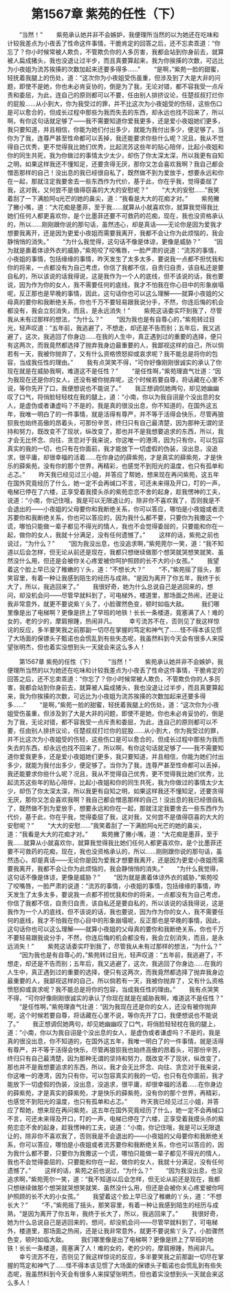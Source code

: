 # 　　第1567章 紫苑的任性（下）
　　“当然！”
　　紫苑承认她并非不会嫉妒，我便理所当然的以为她还在吃味和计较我差点为小夜丢了性命这件事情，干脆肯定的回答之后，还不忘卖乖道：“你忘了？你小时候常被人欺负，不管欺负你的人多厉害，我都会站到你身前去，就算被人扁成猪头，我也没退让过半步，而且真要算起来，我为你挨揍的次数，可远比为小夜姐为流苏挨揍的次数加起来还要多得多……”
　　“是啊，”紫苑一脸的甜蜜，轻抚着我腿上的伤处，道：“这次你为小夜姐受伤虽重，但涉及到了大是大非的问题，即使不是她，你也未必肯妥协的，倒是为了我，无论对错，都不容我受一点斥责和委屈，为此，连自己的原则都可以不要，任由别人排挤议论，任楚叔叔打烂你的屁股……从小到大，你为我受过的罪，并不比这次为小夜姐受的伤轻，这些伤口是可以愈合的，但成长过程中那些为我而失去的东西，却永远也找不回来了，所以啊，有你这句话就足够了——我不需要知道你爱我更多，还是爱小夜姐她们更多，我只要知道，并且相信，你能为她们付出多少，就能为我付出多少，便足够了。当你为了我，连尊严甚至性命都可以丢掉，我还能要求你些什么呢？况且，我从不觉得自己优秀，更不觉得我比她们优秀，比起流苏这些年的贴心陪伴，比起小夜姐和你的同生共死，我为你做过的事情太少太少，却伤了你太深太深，所以我更有自知之明，如果这样我还不懂知足，还要贪得无厌，那你又怎会喜欢我啊？我自己都会憎恶那样的自己！没出息的我已经很自私了，既然做不到为爱放手，想要永远和你在一起，那就注定我要舍去一些东西作为代价，基于此，你在乎我，觉得委屈了我，这对我，又何尝不是值得窃喜的大大的安慰呢？”
　　“大大的安慰……”我笑着刮了一下满脸阿q光芒的她的鼻尖，道：“我看是大大的花痴才对。”
　　紫苑撇了撇小嘴，道：“大花痴是墨菲，至于我……就算从小就喜欢你，就算我觉得我比她们任何人都更喜欢你，是个比墨菲还要不可救药的花痴，现在，我也没资格承认的，所以……刚刚跟你说的那句话，虽然违心，却是真话——无论你是因为爱我才想要我离开，还是因为更爱小夜姐而需要我离开，我都不会让你为此烦恼的，我会静悄悄的消失。”
　　“为什么我觉得，这句话不像是体谅，更像是威胁？”
　　“因为就是裹着体谅外衣的威胁，”紫苑咬了咬嘴唇，一脸严肃的说道：“流苏的事情，小夜姐的事情，包括缘缘的事情，昨天发生了太多太多，要说我一点都不担忧我和你的将来，一点都没有为自己考虑，你信了我都不信，自责归自责，该自私还是要自私的，所以该说的话我得说，这是我作为一个人的底线，但不该说的话，我也要说，因为作为你的女人，我不需要任何的底线，我才不怕我在你心目中的形象崩塌呢，反正那也是早晚的事情，因此，这句话你也可以这么理解——就算小夜姐的父母真的要你和我断绝关系，你也千万不要轻易跟我说分手，不然，你连后悔的机会都没有，我会立刻消失，而且，是永远消失！”
　　紫苑这话委实吓到我了，尽管我从未有过那样的想法，“为什么？”
　　“因为我也是有自尊心的，”紫苑转过目光，轻声叹道：“五年前，我逃避了，不想走，却还是不告而别；五年后，我又逃避了，这次，我逃回了你身边……在我的人生中，真正遇到过的重要的选择，便只有这两次，而我竟然都选择了抛弃我身边最重要的人，我鄙视这样的自己，所以倘若有一天，我被你抛弃了，又有什么资格愤怒抑或哀求呢？我不能总是将你的包容，当成我任性的理由。”
　　我有点哭笑不得，“可你好像刚刚很诚实的承认了你现在就是在威胁我啊，难道这不是任性？”
　　“是任性啊，”紫苑理直气壮道：“因为我现在还是你的女人，还没有被你抛弃呢，这个时候若要自尊，将话藏在心里不说，等你先开了口，我便想说也不能说了。”
　　我正想调侃她两句，却见她幽幽叹了口气，将俏脸轻轻枕在我的腿上，道：“小南，你以为我自诩是个没出息的女人，是虚伪或者谦虚吗？不是的，我是真的很没出息，你不知道的，在国外这五年，我唯一明白了的一件事情，就是活得有尊严，并不等于活得会快乐，尽管再狼狈我也始终高傲的昂着头，可那份辛苦，终归只有自己最清楚，因为那种无谓的坚持和努力，既改变不了现状，纵改变了，那也并不是我想要追求的东西，所以，我才会无比怀念、向往、贪恋对于我来说，你这唯一的港湾，因为只有你，可以包容真实的我的一切，也只有在你面前，我才能放下一切虚假的伪装，没出息，没追求，很平庸，却很幸福的活着……在你身边的薛紫苑，才是真实的薛紫苑，才是快乐的薛紫苑，没有你的那个世界，再精彩，也感觉不到阳光的温度，也只有孤单和忐忑。”
　　昨天我已经见过三小姐，并答应了帮她，想来现在再问紫苑，这五年在国外究竟经历了什么，她一定不会再缄口不言，可还未来得及开口，叮的一声，电梯已停在了六楼，正享受着我摸头杀的紫苑恋恋不舍的起身，趁我愣神的工夫，说道：“小南，你记住哦，我是可以无限退让的，除非你不喜欢我了，否则我是不会退出的——小夜姐的父母要你和我断绝关系，你可以答应，哪怕是小夜姐或者流苏要你和我断绝关系，你也可以答应的，因为我什么都不要，只要你为我撒这一个谎，哪怕只能做一辈子都见不得光的情人，我也不会觉得委屈的，只要能和你在一起，做你的女人，我就十分满足，没有任何遗憾了。”
　　这样的话，紫苑之前也说过，“为什么？”
　　“因为我没出息，也没追求啊，”紫苑莞尔一笑，道：“我不知道以后会怎样，但无论从前还是现在，我都只想继续做那个想哭就哭想笑就笑、虽然没什么用，但还是会被你关心疼爱被你呵护照顾的长不大的小女孩。”
　　我望着这个脸上早已没了稚嫩的丫头，道：“不想长大？”
　　“不，”紫苑摇了摇头，那笑容里，有着一种让我感到陌生的经历与成熟，“是因为离开了你五年，我终于长大了，所以，我逃回来了。”
　　我很好奇，她为什么总说自己是逃回来的，想问，却没机会问——尽管早就料到了，可电梯外，楼道里，那场面之热闹，还是让我非常意外，就更不要说紫丫头了，小脸骤然色变，顿时如临大敌。
　　我们哪里像是出了电梯啊？更像是挤上了早班的地铁！长长一条楼道，竟塞满了人！难的女的，老的少的，摩肩擦踵，热闹非凡。
　　幸亏流苏不在，否则见了我这样惊诧的反应，多半要笑我之前那副一切尽在掌握的笃定和神气了……怪不得本该见惯了大场面的保镖头子甄诺也会慌乱到有些失态呢，我虽然料到今天会有很多人来探望张明杰，但也着实没想到头一天就会来这么多人！

　　第1567章 紫苑的任性（下）
　　“当然！”
　　紫苑承认她并非不会嫉妒，我便理所当然的以为她还在吃味和计较我差点为小夜丢了性命这件事情，干脆肯定的回答之后，还不忘卖乖道：“你忘了？你小时候常被人欺负，不管欺负你的人多厉害，我都会站到你身前去，就算被人扁成猪头，我也没退让过半步，而且真要算起来，我为你挨揍的次数，可远比为小夜姐为流苏挨揍的次数加起来还要多得多……”
　　“是啊，”紫苑一脸的甜蜜，轻抚着我腿上的伤处，道：“这次你为小夜姐受伤虽重，但涉及到了大是大非的问题，即使不是她，你也未必肯妥协的，倒是为了我，无论对错，都不容我受一点斥责和委屈，为此，连自己的原则都可以不要，任由别人排挤议论，任楚叔叔打烂你的屁股……从小到大，你为我受过的罪，并不比这次为小夜姐受的伤轻，这些伤口是可以愈合的，但成长过程中那些为我而失去的东西，却永远也找不回来了，所以啊，有你这句话就足够了——我不需要知道你爱我更多，还是爱小夜姐她们更多，我只要知道，并且相信，你能为她们付出多少，就能为我付出多少，便足够了。当你为了我，连尊严甚至性命都可以丢掉，我还能要求你些什么呢？况且，我从不觉得自己优秀，更不觉得我比她们优秀，比起流苏这些年的贴心陪伴，比起小夜姐和你的同生共死，我为你做过的事情太少太少，却伤了你太深太深，所以我更有自知之明，如果这样我还不懂知足，还要贪得无厌，那你又怎会喜欢我啊？我自己都会憎恶那样的自己！没出息的我已经很自私了，既然做不到为爱放手，想要永远和你在一起，那就注定我要舍去一些东西作为代价，基于此，你在乎我，觉得委屈了我，这对我，又何尝不是值得窃喜的大大的安慰呢？”
　　“大大的安慰……”我笑着刮了一下满脸阿q光芒的她的鼻尖，道：“我看是大大的花痴才对。”
　　紫苑撇了撇小嘴，道：“大花痴是墨菲，至于我……就算从小就喜欢你，就算我觉得我比她们任何人都更喜欢你，是个比墨菲还要不可救药的花痴，现在，我也没资格承认的，所以……刚刚跟你说的那句话，虽然违心，却是真话——无论你是因为爱我才想要我离开，还是因为更爱小夜姐而需要我离开，我都不会让你为此烦恼的，我会静悄悄的消失。”
　　“为什么我觉得，这句话不像是体谅，更像是威胁？”
　　“因为就是裹着体谅外衣的威胁，”紫苑咬了咬嘴唇，一脸严肃的说道：“流苏的事情，小夜姐的事情，包括缘缘的事情，昨天发生了太多太多，要说我一点都不担忧我和你的将来，一点都没有为自己考虑，你信了我都不信，自责归自责，该自私还是要自私的，所以该说的话我得说，这是我作为一个人的底线，但不该说的话，我也要说，因为作为你的女人，我不需要任何的底线，我才不怕我在你心目中的形象崩塌呢，反正那也是早晚的事情，因此，这句话你也可以这么理解——就算小夜姐的父母真的要你和我断绝关系，你也千万不要轻易跟我说分手，不然，你连后悔的机会都没有，我会立刻消失，而且，是永远消失！”
　　紫苑这话委实吓到我了，尽管我从未有过那样的想法，“为什么？”
　　“因为我也是有自尊心的，”紫苑转过目光，轻声叹道：“五年前，我逃避了，不想走，却还是不告而别；五年后，我又逃避了，这次，我逃回了你身边……在我的人生中，真正遇到过的重要的选择，便只有这两次，而我竟然都选择了抛弃我身边最重要的人，我鄙视这样的自己，所以倘若有一天，我被你抛弃了，又有什么资格愤怒抑或哀求呢？我不能总是将你的包容，当成我任性的理由。”
　　我有点哭笑不得，“可你好像刚刚很诚实的承认了你现在就是在威胁我啊，难道这不是任性？”
　　“是任性啊，”紫苑理直气壮道：“因为我现在还是你的女人，还没有被你抛弃呢，这个时候若要自尊，将话藏在心里不说，等你先开了口，我便想说也不能说了。”
　　我正想调侃她两句，却见她幽幽叹了口气，将俏脸轻轻枕在我的腿上，道：“小南，你以为我自诩是个没出息的女人，是虚伪或者谦虚吗？不是的，我是真的很没出息，你不知道的，在国外这五年，我唯一明白了的一件事情，就是活得有尊严，并不等于活得会快乐，尽管再狼狈我也始终高傲的昂着头，可那份辛苦，终归只有自己最清楚，因为那种无谓的坚持和努力，既改变不了现状，纵改变了，那也并不是我想要追求的东西，所以，我才会无比怀念、向往、贪恋对于我来说，你这唯一的港湾，因为只有你，可以包容真实的我的一切，也只有在你面前，我才能放下一切虚假的伪装，没出息，没追求，很平庸，却很幸福的活着……在你身边的薛紫苑，才是真实的薛紫苑，才是快乐的薛紫苑，没有你的那个世界，再精彩，也感觉不到阳光的温度，也只有孤单和忐忑。”
　　昨天我已经见过三小姐，并答应了帮她，想来现在再问紫苑，这五年在国外究竟经历了什么，她一定不会再缄口不言，可还未来得及开口，叮的一声，电梯已停在了六楼，正享受着我摸头杀的紫苑恋恋不舍的起身，趁我愣神的工夫，说道：“小南，你记住哦，我是可以无限退让的，除非你不喜欢我了，否则我是不会退出的——小夜姐的父母要你和我断绝关系，你可以答应，哪怕是小夜姐或者流苏要你和我断绝关系，你也可以答应的，因为我什么都不要，只要你为我撒这一个谎，哪怕只能做一辈子都见不得光的情人，我也不会觉得委屈的，只要能和你在一起，做你的女人，我就十分满足，没有任何遗憾了。”
　　这样的话，紫苑之前也说过，“为什么？”
　　“因为我没出息，也没追求啊，”紫苑莞尔一笑，道：“我不知道以后会怎样，但无论从前还是现在，我都只想继续做那个想哭就哭想笑就笑、虽然没什么用，但还是会被你关心疼爱被你呵护照顾的长不大的小女孩。”
　　我望着这个脸上早已没了稚嫩的丫头，道：“不想长大？”
　　“不，”紫苑摇了摇头，那笑容里，有着一种让我感到陌生的经历与成熟，“是因为离开了你五年，我终于长大了，所以，我逃回来了。”
　　我很好奇，她为什么总说自己是逃回来的，想问，却没机会问——尽管早就料到了，可电梯外，楼道里，那场面之热闹，还是让我非常意外，就更不要说紫丫头了，小脸骤然色变，顿时如临大敌。
　　我们哪里像是出了电梯啊？更像是挤上了早班的地铁！长长一条楼道，竟塞满了人！难的女的，老的少的，摩肩擦踵，热闹非凡。
　　幸亏流苏不在，否则见了我这样惊诧的反应，多半要笑我之前那副一切尽在掌握的笃定和神气了……怪不得本该见惯了大场面的保镖头子甄诺也会慌乱到有些失态呢，我虽然料到今天会有很多人来探望张明杰，但也着实没想到头一天就会来这么多人！
